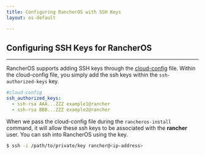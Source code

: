 ```yaml
---
title: Configuring RancherOS with SSH Keys
layout: os-default

---
```


## Configuring SSH Keys for RancherOS
---

RancherOS supports adding SSH keys through the [cloud-config]({{site.baseurl}}/os/cloud-config) file. Within the cloud-config file, you simply add the ssh keys within the `ssh-authorized-keys` key. 

```yaml
#cloud-config
ssh_authorized_keys:
  - ssh-rsa AAA...ZZZ example1@rancher
  - ssh-rsa BBB...ZZZ example2@rancher
```

When we pass the cloud-config file during the `rancheros-install` command, it will allow these ssh keys to be associated with the **rancher** user. You can ssh into RancherOS using the key.

```bash
$ ssh -i /path/to/private/key rancher@<ip-address>
```

